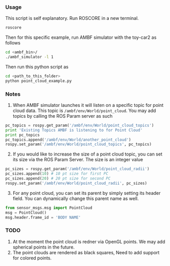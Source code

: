 ### Usage

This script is self explanatory. Run ROSCORE in a new terminal.

``` bash
roscore
```

Then for this specific example, run AMBF simulator
with the toy-car2 as follows

``` bash
cd <ambf_bin>/
./ambf_simulator -l 1
```

Then run this python script as

``` bash
cd <path_to_this_folder>
python point_cloud_example.py
```

### Notes
1. When AMBF simulator launches it will listen on a specific topic for point cloud data. This topic is
`/ambf/env/World/point_cloud`. You may add topics by calling the ROS Param server as such

``` python
pc_topics = rospy.get_param('/ambf/env/World/point_cloud_topics')
print 'Existing Topics AMBF is listening to for Point Cloud'
print pc_topics
pc_topics.append('/ambf/env/World/another_point_cloud')
rospy.set_param('/ambf/env/World/point_cloud_topics', pc_topics)
```

2. If you would like to increase the size of a point cloud topic, you can set its size via the ROS Param Server.
The size is an integer value

``` python
pc_sizes = rospy.get_param('/ambf/env/World/point_cloud_radii')
pc_sizes.append(10) # 10 pt size for first PC
pc_sizes.append(20) # 20 pt size for second PC
rospy.set_param('/ambf/env/World/point_cloud_radii', pc_sizes)
```

3. For any point cloud, you can set its parent by simply setting its header field. You can dynamically change this parent name as well.

```python
from sensor_msgs.msg import PointCloud
msg = PointCloud()
msg.header.frame_id = 'BODY NAME'
```

### TODO
1. At the moment the point cloud is redner via OpenGL points. We may add spherical points in the future.
2. The point clouds are rendered as black squares, Need to add support for colored points.
